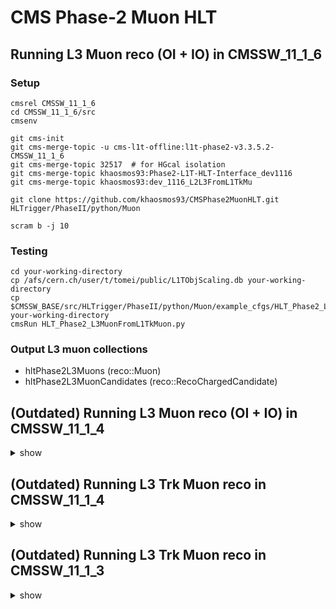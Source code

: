 # CMS Phase-2 Muon HLT

## Running L3 Muon reco (OI + IO) in CMSSW_11_1_6

### Setup
```shell
cmsrel CMSSW_11_1_6
cd CMSSW_11_1_6/src
cmsenv

git cms-init
git cms-merge-topic -u cms-l1t-offline:l1t-phase2-v3.3.5.2-CMSSW_11_1_6
git cms-merge-topic 32517  # for HGcal isolation
git cms-merge-topic khaosmos93:Phase2-L1T-HLT-Interface_dev1116
git cms-merge-topic khaosmos93:dev_1116_L2L3FromL1TkMu

git clone https://github.com/khaosmos93/CMSPhase2MuonHLT.git HLTrigger/PhaseII/python/Muon

scram b -j 10
```

### Testing
```shell
cd your-working-directory
cp /afs/cern.ch/user/t/tomei/public/L1TObjScaling.db your-working-directory
cp $CMSSW_BASE/src/HLTrigger/PhaseII/python/Muon/example_cfgs/HLT_Phase2_L3MuonFromL1TkMuon.py your-working-directory
cmsRun HLT_Phase2_L3MuonFromL1TkMuon.py
```

### Output L3 muon collections
 - hltPhase2L3Muons (reco::Muon)
 - hltPhase2L3MuonCandidates (reco::RecoChargedCandidate)




## (Outdated) Running L3 Muon reco (OI + IO) in CMSSW_11_1_4
<details><summary> show </summary>
<p>

```shell
cmsrel CMSSW_11_1_4
cd CMSSW_11_1_4/src
cmsenv

git cms-init
git cms-merge-topic SohamBhattacharya:CMSSW_11_1_4_TICLv3  # TICLv3
git cms-merge-topic Sam-Harper:HGCalShowerShapes_1113      # 2D layer cluster based HGCal Isolation
git cms-merge-topic cms-l1t-offline:l1t-phase2-v3.1.9
git cms-merge-topic trtomei:Phase2-L1T-HLT-Interface
git cms-merge-topic khaosmos93:dev_1114_L2L3FromL1TkMu
git cms-merge-topic khaosmos93:dev_1114_HgcalLayerClusterIso_tmp

git clone https://github.com/khaosmos93/CMSPhase2MuonHLT.git HLTrigger/PhaseII/python/Muon

scram b -j 10
```

</p>
</details>


## (Outdated) Running L3 Trk Muon reco in CMSSW_11_1_4
<details><summary> show </summary>
<p>

```shell
cmsrel CMSSW_11_1_4
cd CMSSW_11_1_4/src
cmsenv
git cms-init

# L1T-HLT Interface from Thiago Tomei
# https://twiki.cern.ch/twiki/bin/view/CMS/PhaseIIL1THLTInterface
git cms-merge-topic trtomei:Phase2-L1T-HLT-Interface

scram b -j 10

cd your-working-directory
git clone https://github.com/khaosmos93/CMSPhase2MuonHLT.git
cp /afs/cern.ch/user/t/tomei/public/L1TObjScaling.db CMSPhase2MuonHLT/example_cfgs
cd CMSPhase2MuonHLT/example_cfgs
cmsRun HLT_Phase2D49_IOFromL1TkMuon.py
```

</p>
</details>


## (Outdated) Running L3 Trk Muon reco in CMSSW_11_1_3
<details><summary> show </summary>
<p>

```shell
cmsrel CMSSW_11_1_3
cd CMSSW_11_1_3/src
cmsenv
git cms-init

# L1TkMuon Filter
git cms-addpkg DataFormats/HLTReco
git cms-addpkg HLTrigger/HLTcore
git cms-addpkg HLTrigger/HLTfilters
git remote add khaosmos93 https://github.com/khaosmos93/cmssw.git
git fetch khaosmos93
git cherry-pick c9f4616d164b7689e2f87eb6ffa33f844e41d910
git cherry-pick 4180226821c4e16ca6203efd38c3ca79936e1831

# Bug fix for L1TkMuon
git cms-merge-topic 31342
git cms-checkdeps -a

scram b -j 8

cd your-working-directory
git clone https://github.com/khaosmos93/CMSPhase2MuonHLT.git
cd CMSPhase2MuonHLT/example_cfgs
cmsRun HLT_Phase2D49_IOFromL1TkMuon_CMSSW_11_1_3.py
```

</p>
</details>

